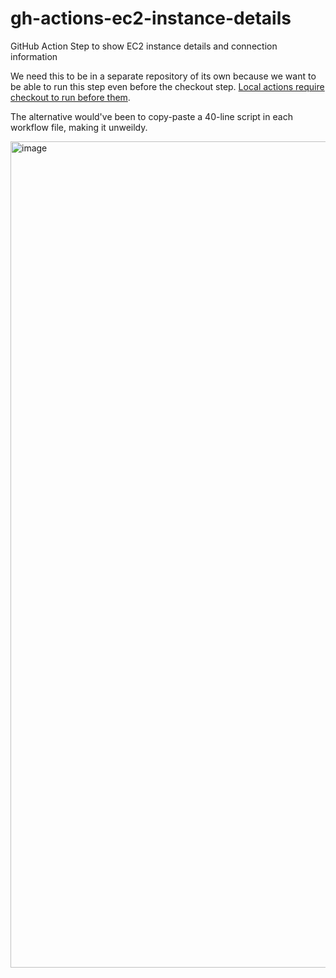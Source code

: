 # gh-actions-ec2-instance-details
GitHub Action Step to show EC2 instance details and connection information 

We need this to be in a separate repository of its own
because we want to be able to run this step even before
the checkout step. [Local actions require checkout to run before them](
https://github.com/orgs/community/discussions/26245#discussioncomment-3250935).

The alternative would've been to copy-paste a 40-line script in
each workflow file, making it unweildy.

<img width="1322" alt="image" src="https://github.com/user-attachments/assets/85724e7b-2689-4f67-8d3b-f99084ac51bc">
